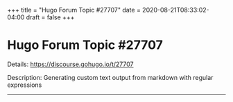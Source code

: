 +++
title = "Hugo Forum Topic #27707"
date = 2020-08-21T08:33:02-04:00
draft = false
+++
# Hugo Forum Topic #27707

Details: <https://discourse.gohugo.io/t/27707>

Description: Generating custom text output from markdown with regular expressions

---
